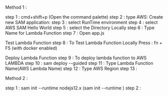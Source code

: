 
Method 1 : 

step 1 : cmd+shift+p (Open the command palette)
step 2 : type AWS: Create new SAM application:
step 3 : select RunTime environment
step 4 : select AWS SAM Hello World
step 5 : select the Directory Locally
step 6 : Type Name for Lambda Function
step 7 : Open app.js 

Test Lambda Function
step 8 : To Test Lambda Function Locally Press : fn + F5  (with docker enabled)


Deploy Lambda Function
step 9 : To deploy lambda function to AWS LAMBDA
step 10 : sam deploy --guided 
step 11 : Type Lambda Function Name(AWS Lambda Name)
step 12 : Type AWS Region
step 13 : 



Method 2 : 

step 1 : sam init --runtime nodejs12.x
(sam init --runtime <Language with versionNO>)
step 2 : 


